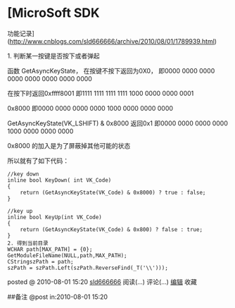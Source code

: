 #  [MicroSoft SDK
功能记录](http://www.cnblogs.com/sld666666/archive/2010/08/01/1789939.html)

1\. 判断某一按键是否按下或者弹起

函数 GetAsyncKeyState， 在按键不按下返回为0X0， 即0000 0000 0000 0000 0000 0000 0000 0000

在按下时返回0xffff8001 即1111 1111 1111 1111 1000 0000 0000 0001

0x8000 即0000 0000 0000 0000 1000 0000 0000 0000

GetAsyncKeyState(VK_LSHIFT) & 0x8000 返回0x1 即0000 0000 0000 0000 1000 0000 0000
0000

0x8000 的加入是为了屏蔽掉其他可能的状态

所以就有了如下代码：

    //key down
    inline bool KeyDown( int VK_Code)
    {
    	return (GetAsyncKeyState(VK_Code) & 0x8000) ? true : false;
    }
    
    //key up
    inline bool KeyUp(int VK_Code)
    {
    	return (GetAsyncKeyState(VK_Code) & 0x800) ? false : true;
    }
    2. 得到当前目录
    WCHAR path[MAX_PATH] = {0};
    GetModuleFileName(NULL,path,MAX_PATH); 
    CStringszPath = path;
    szPath = szPath.Left(szPath.ReverseFind(_T('\\')));

posted @ 2010-08-01 15:20 [sld666666](http://www.cnblogs.com/sld666666/)
阅读(...) 评论(...) [编辑](https://i.cnblogs.com/EditPosts.aspx?postid=1789939) 收藏

##备注 
 @post in:2010-08-01 15:20